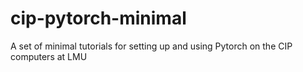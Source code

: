 # cip-pytorch-minimal
A set of minimal tutorials for setting up and using Pytorch on the CIP computers at LMU
